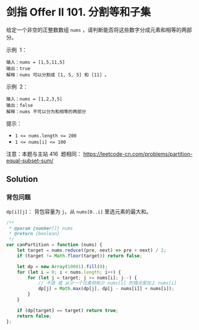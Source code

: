 # 剑指 Offer II 101. 分割等和子集

给定一个非空的正整数数组 `nums` ，请判断能否将这些数字分成元素和相等的两部分。

示例  1：

```
输入：nums = [1,5,11,5]
输出：true
解释：nums 可以分割成 [1, 5, 5] 和 [11] 。
```

示例  2：

```
输入：nums = [1,2,3,5]
输出：false
解释：nums 不可以分为和相等的两部分
```

提示：

-   `1 <= nums.length <= 200`
-   `1 <= nums[i] <= 100`

注意：本题与主站 416  题相同： https://leetcode-cn.com/problems/partition-equal-subset-sum/

## Solution

### 背包问题

`dp[i][j]`： 背包容量为 `j`，从 `nums[0..i]` 里选元素的最大和。

```js
/**
 * @param {number[]} nums
 * @return {boolean}
 */
var canPartition = function (nums) {
    let target = nums.reduce((pre, next) => pre + next) / 2;
    if (target != Math.floor(target)) return false;

    let dp = new Array(10001).fill(0);
    for (let i = 0; i < nums.length; i++) {
        for (let j = target; j >= nums[i]; j--) {
            // 不选 或 从少一个元素但和少 nums[i] 的情况里加上 nums[i]
            dp[j] = Math.max(dp[j], dp[j - nums[i]] + nums[i]);
        }
    }

    if (dp[target] == target) return true;
    return false;
};
```
